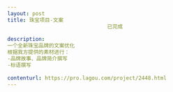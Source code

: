 ```yaml
---                
layout: post       
title: 珠宝项目-文案
                                已完成
           
description: 
一个全新珠宝品牌的文案优化
根据我方提供的素材进行：
-品牌故事、品牌简介撰写
-标语撰写
     
contenturl: https://pro.lagou.com/project/2448.html      
---                 
```

